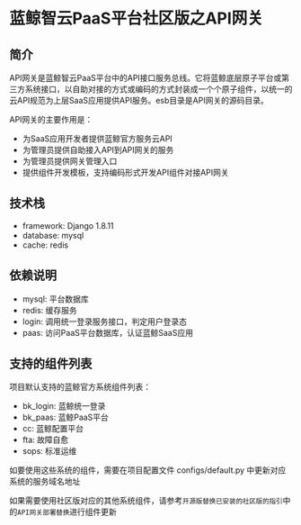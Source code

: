 # 蓝鲸智云PaaS平台社区版之API网关

## 简介

API网关是蓝鲸智云PaaS平台中的API接口服务总线。它将蓝鲸底层原子平台或第三方系统接口，以自助对接的方式或编码的方式封装成一个个原子组件，以统一的云API规范为上层SaaS应用提供API服务。esb目录是API网关的源码目录。

API网关的主要作用是：

- 为SaaS应用开发者提供蓝鲸官方服务云API
- 为管理员提供自助接入API到API网关的服务
- 为管理员提供网关管理入口
- 提供组件开发模板，支持编码形式开发API组件对接API网关

## 技术栈

- framework: Django 1.8.11
- database: mysql
- cache: redis

## 依赖说明

- mysql: 平台数据库
- redis: 缓存服务
- login: 调用统一登录服务接口，判定用户登录态
- paas: 访问PaaS平台数据库，认证蓝鲸SaaS应用

## 支持的组件列表

项目默认支持的蓝鲸官方系统组件列表：

- bk_login: 蓝鲸统一登录
- bk_paas: 蓝鲸PaaS平台
- cc: 蓝鲸配置平台
- fta: 故障自愈
- sops: 标准运维

如要使用这些系统的组件，需要在项目配置文件 configs/default.py 中更新对应系统的服务域名地址

如果需要使用社区版对应的其他系统组件，请参考`开源版替换已安装的社区版的指引`中的`API网关部署替换`进行组件更新
